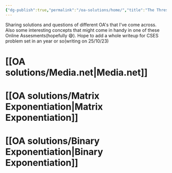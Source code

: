 ```yaml
---
{"dg-publish":true,"permalink":"/oa-solutions/home/","title":"The Threshold","metatags":{"description":"Utsob's Digital Garden","og:description":"Utsob's Digital Garden"},"hideInGraph":true,"pinned":true,"tags":["gardenEntry","gardenEntry","gardenEntry"]}
---
```


Sharing solutions and questions of different OA's that I've come across.
Also some interesting concepts that might come in handy in one of these Online Assesments(hopefully 😅).
Hope to add a whole writeup for CSES problem set in an year or so(writing on 25/10/23) 
# [[OA solutions/Media.net\|Media.net]]
# [[OA solutions/Matrix Exponentiation\|Matrix Exponentiation]]
# [[OA solutions/Binary Exponentiation\|Binary Exponentiation]]
